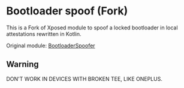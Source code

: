 # Bootloader spoof (Fork)

This is a Fork of Xposed module to spoof a locked bootloader in local attestations rewritten in Kotlin.

Original module: [BootloaderSpoofer](https://github.com/chiteroman/BootloaderSpoofer "BootloaderSpoofer")

## Warning 
DON'T WORK IN DEVICES WITH BROKEN TEE, LIKE ONEPLUS.
